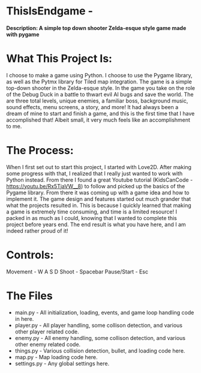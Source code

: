 # ThisIsEndgame -
#### Description: A simple top down shooter Zelda-esque style game made with pygame

# What This Project Is:
I choose to make a game using Python. I choose to use the Pygame library, as well as the Pytmx library for Tiled map integration. The game is a simple top-down shooter in the Zelda-esque style. In the game you take on the role of the Debug Duck in a battle to thwart evil AI bugs and save the world. The are three total levels, unique enemies, a familiar boss, background music, sound effects, menu screens, a story, and more! It had always been a dream of mine to start and finish a game, and this is the first time that I have accomplished that! Albeit small, it very much feels like an accomplishment to me.

# The Process:
When I first set out to start this project, I started with Love2D. After making some progress with that, I realized that I really just wanted to work with Python instead. From there I found a great Youtube tutorial (KidsCanCode - https://youtu.be/Rx5TjaVW__8) to follow and picked up the basics of the Pygame library. From there it was coming up with a game idea and how to implement it. The game design and features started out much grander that what the projects resulted in. This is because I quickly learned that making a game is extremely time consuming, and time is a limited resource! I packed in as much as I could, knowing that I wanted to complete this project before years end. The end result is what you have here, and I am indeed rather proud of it!

# Controls:
Movement - W A S D
Shoot - Spacebar
Pause/Start - Esc

# The Files
* main.py - All initialization, loading, events, and game loop handling code in here.
* player.py - All player handling, some collison detection, and various other player related code.
* enemy.py - All enemy handling, some collison detection, and various other enemy related code.
* things.py - Various collision detection, bullet, and loading code here.
* map.py - Map loading code here.
* settings.py - Any global settings here.
